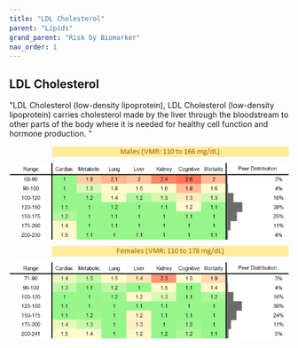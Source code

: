 ```yaml
---
title: "LDL Cholesterol"
parent: "Lipids"
grand_parent: "Risk by Biomarker"
nav_order: 1
---
```



## LDL Cholesterol


"LDL Cholesterol (low-density lipoprotein),  LDL Cholesterol (low-density lipoprotein) carries cholesterol made by the liver through the bloodstream to other parts of the body where it is needed for healthy cell function and hormone production. "

<div style="display: flex; flex-direction: column; gap: 10px;">

  <img src="/assets/images/vmrbiomarker_ldl__male.png" alt="LDL Cholesterol VMR Male" style="margin-left: 15%">
  <img src="/assets/images/rr_ldl__male.png" alt="LDL Cholesterol RR Male">

  <img src="/assets/images/vmrbiomarker_ldl__female.png" alt="LDL Cholesterol VMR Female" style="margin-left: 15%; ">
  <img src="/assets/images/rr_ldl__female.png" alt="LDL Cholesterol RR Female">

</div>



